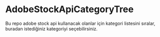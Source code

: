 # AdobeStockApiCategoryTree
Bu repo adobe stock api kullanacak olanlar için kategori listesini sıralar, buradan istediğiniz kategoriyi seçebilirsiniz. 
